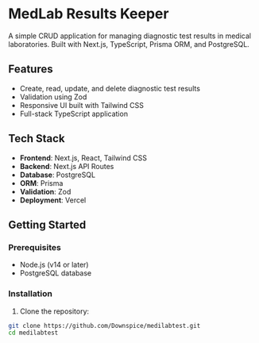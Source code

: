 # MedLab Results Keeper

A simple CRUD application for managing diagnostic test results in medical laboratories. Built with Next.js, TypeScript, Prisma ORM, and PostgreSQL.

## Features

- Create, read, update, and delete diagnostic test results
- Validation using Zod
- Responsive UI built with Tailwind CSS
- Full-stack TypeScript application

## Tech Stack

- **Frontend**: Next.js, React, Tailwind CSS
- **Backend**: Next.js API Routes
- **Database**: PostgreSQL
- **ORM**: Prisma
- **Validation**: Zod
- **Deployment**: Vercel

## Getting Started

### Prerequisites

- Node.js (v14 or later)
- PostgreSQL database

### Installation

1. Clone the repository:

```bash
git clone https://github.com/Downspice/medilabtest.git
cd medilabtest

